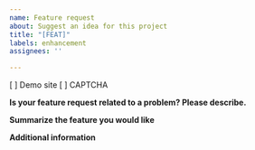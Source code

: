 ```yaml
---
name: Feature request
about: Suggest an idea for this project
title: "[FEAT]"
labels: enhancement
assignees: ''

---
```


<!-- Add an 'x' between the square brackets to create a checkmark: [x] -->
[ ] Demo site
[ ] CAPTCHA

**Is your feature request related to a problem? Please describe.**


**Summarize the feature you would like**


**Additional information**
